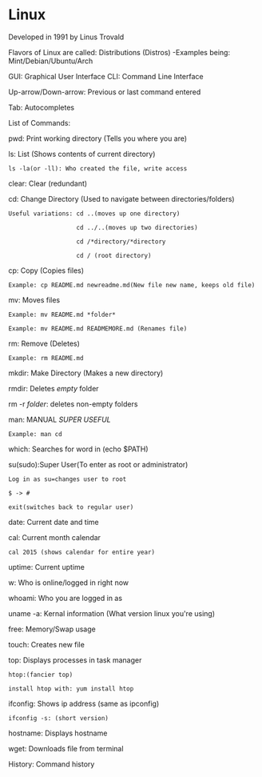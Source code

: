# Linux

Developed in 1991 by Linus Trovald

Flavors of Linux are called: Distributions (Distros)
    -Examples being: Mint/Debian/Ubuntu/Arch

GUI: Graphical User Interface
CLI: Command Line Interface

Up-arrow/Down-arrow: Previous or last command entered

Tab: Autocompletes

List of Commands:

pwd: Print working directory (Tells you where you are)

ls: List (Shows contents of current directory)

    ls -la(or -ll): Who created the file, write access

clear: Clear (redundant)

cd: Change Directory (Used to navigate between directories/folders)

    Useful variations: cd ..(moves up one directory)

                       cd ../..(moves up two directories)

                       cd /*directory/*directory

                       cd / (root directory)

cp: Copy (Copies files)

    Example: cp README.md newreadme.md(New file new name, keeps old file)

mv: Moves files
    
    Example: mv README.md *folder*

    Example: mv README.md READMEMORE.md (Renames file)

rm: Remove (Deletes)

    Example: rm README.md

mkdir: Make Directory (Makes a new directory)

rmdir: Deletes *empty* folder

rm -r *folder*: deletes non-empty folders

man: MANUAL *SUPER USEFUL*

    Example: man cd

which: Searches for word in (echo $PATH)

su(sudo):Super User(To enter as root or administrator)

    Log in as su=changes user to root

    $ -> #

    exit(switches back to regular user)

date: Current date and time

cal: Current month calendar

    cal 2015 (shows calendar for entire year)

uptime: Current uptime

w: Who is online/logged in right now

whoami: Who you are logged in as

uname -a: Kernal information (What version linux you're using)

free: Memory/Swap usage

touch: Creates new file

top: Displays processes in task manager

    htop:(fancier top)

    install htop with: yum install htop

ifconfig: Shows ip address (same as ipconfig)

    ifconfig -s: (short version)

hostname: Displays hostname

wget: Downloads file from terminal

History: Command history
